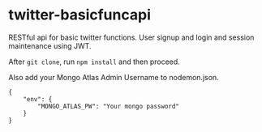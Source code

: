 # twitter-basicfuncapi


RESTful api for basic twitter functions. User signup and login and session maintenance using JWT.



After `git clone`, run `npm install` and then proceed.

Also add your Mongo Atlas Admin Username to nodemon.json.
```
{
    "env": {
        "MONGO_ATLAS_PW": "Your mongo password"
    }
}
  


